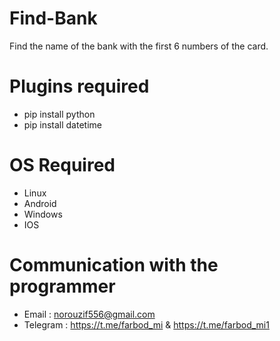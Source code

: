# Find-Bank
Find the name of the bank with the first 6 numbers of the card.

# Plugins required
- pip install python
- pip install datetime

# OS Required
- Linux
- Android
- Windows
- IOS

# Communication with the programmer
- Email : norouzif556@gmail.com
- Telegram : https://t.me/farbod_mi & https://t.me/farbod_mi1
